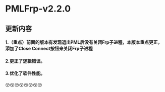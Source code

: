 # PMLFrp-v2.2.0
## 更新内容
#### 1.（重点）前面的版本有发现退出PML后没有关闭Frp子进程，本版本重点更正，添加了Close Connect按钮来关闭Frp子进程  
#### 2.更正了逻辑错误。
#### 3.优化了软件性能。
:kissing_closed_eyes::kissing_closed_eyes::kissing_closed_eyes::kissing_closed_eyes::kissing_closed_eyes::kissing_closed_eyes::kissing_closed_eyes::kissing_closed_eyes:
